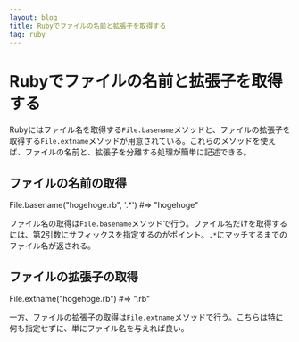 ```yaml
---
layout: blog
title: Rubyでファイルの名前と拡張子を取得する
tag: ruby
---
```


# Rubyでファイルの名前と拡張子を取得する

Rubyにはファイル名を取得する`File.basename`メソッドと、ファイルの拡張子を取得する`File.extname`メソッドが用意されている。これらのメソッドを使えば、ファイルの名前と、拡張子を分離する処理が簡単に記述できる。

## ファイルの名前の取得

File.basename("hogehoge.rb", '.*') #=> "hogehoge"

ファイル名の取得は`File.basename`メソッドで行う。ファイル名だけを取得するには、第2引数にサフィックスを指定するのがポイント。`.*`にマッチするまでのファイル名が返される。

## ファイルの拡張子の取得

File.extname("hogehoge.rb") #=> ".rb"

一方、ファイルの拡張子の取得は`File.extname`メソッドで行う。こちらは特に何も指定せずに、単にファイル名を与えれば良い。

